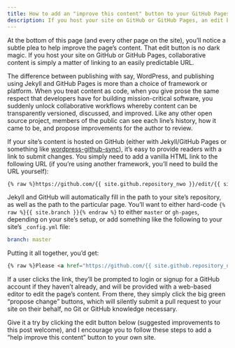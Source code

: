 ```yaml
---
title: How to add an "improve this content" button to your GitHub Pages site
description: If you host your site on GitHub or GitHub Pages, an edit button (and thus encouraging collaboration around your content) is simply a matter of linking to an easily predictable URL.
---
```


At the bottom of this page (and every other page on the site), you’ll notice a subtle plea to help improve the page’s content. That edit button is no dark magic. If you host your site on GitHub or GitHub Pages, collaborative content is simply a matter of linking to an easily predictable URL.

The difference between publishing with say, WordPress, and publishing using Jekyll and GitHub Pages is more than a choice of framework or platform. When you treat content as code, when you give prose the same respect that developers have for building mission-critical software, you suddenly unlock collaborative workflows whereby content can be transparently versioned, discussed, and improved. Like any other open source project, members of the public can see each line’s history, how it came to be, and propose improvements for the author to review.

If your site’s content is hosted on GitHub (either with Jekyll/GitHub Pages or something like [wordpress-github-sync](https://github.com/benbalter/wordpress-github-sync)), it’s easy to provide readers with a link to submit changes. You simply need to add a vanilla HTML link to the following URL (if you’re using another framework, you’ll need to build the URL yourself):

```html
{% raw %}https://github.com/{{ site.github.repository_nwo }}/edit/{{ site.branch }}/{{ page.path }}{% endraw %}
```

Jekyll and GitHub will automatically fill in the path to your site’s repository, as well as the path to the particular page. You’ll want to either hard-code `{% raw %}{{ site.branch }}{% endraw %}` to either `master` or `gh-pages`, depending on your site’s setup, or add something like the following to your site’s `_config.yml` file:

```yaml
branch: master
```

Putting it all together, you’d get:

```html
{% raw %}Please <a href="https://github.com/{{ site.github.repository_nwo }}/edit/{{ site.branch }}/{{ page.path }}">help improve this article</a>.{% endraw %}
```

If a user clicks the link, they’ll be prompted to login or signup for a GitHub account if they haven’t already, and will be provided with a web-based editor to edit the page’s content. From there, they simply click the big green “propose change” buttons, which will silently submit a pull request to your site on their behalf, no Git or GitHub knowledge necessary.

Give it a try by clicking the edit button below (suggested improvements to this post welcome), and I encourage you to follow these steps to add a “help improve this content” button to your own site.
